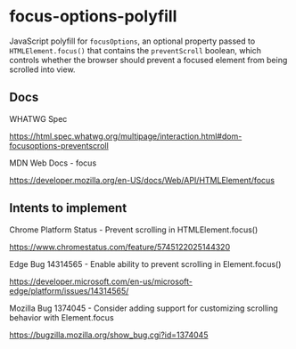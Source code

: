 # focus-options-polyfill

JavaScript polyfill for `focusOptions`, an optional property passed to `HTMLElement.focus()` that contains the `preventScroll` boolean, which controls whether the browser should prevent a focused element from being scrolled into view.


## Docs

WHATWG Spec

https://html.spec.whatwg.org/multipage/interaction.html#dom-focusoptions-preventscroll

MDN Web Docs - focus

https://developer.mozilla.org/en-US/docs/Web/API/HTMLElement/focus


## Intents to implement

      
Chrome Platform Status - Prevent scrolling in HTMLElement.focus()

https://www.chromestatus.com/feature/5745122025144320
      
Edge Bug 14314565 - Enable ability to prevent scrolling in Element.focus()

https://developer.microsoft.com/en-us/microsoft-edge/platform/issues/14314565/

Mozilla Bug 1374045 - Consider adding support for customizing scrolling behavior with Element.focus

https://bugzilla.mozilla.org/show_bug.cgi?id=1374045
